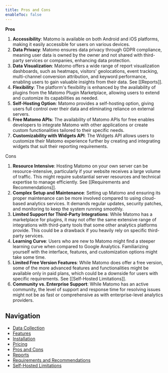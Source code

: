 ```yaml
---
title: Pros and Cons
enableToc: false
---
```


**Pros**

1. **Accessibility**: Matomo is available on both Android and iOS platforms, making it easily accessible for users on various devices.
2. **Data Privacy**: Matomo ensures data privacy through GDPR compliance, meaning user data is owned by the owner and not shared with third-party services or companies, enhancing data protection.
3. **Data Visualization**: Matomo offers a wide range of report visualization dashboards, such as heatmaps, visitors' geolocations, event tracking, multi-channel conversion attribution, and keyword performance, enabling users to gain valuable insights from their data. See [[Reports]].
4. **Flexibility**: The platform's flexibility is enhanced by the availability of plugins from the Matomo Plugin Marketplace, allowing users to extend and customize its capabilities as needed.
5. **Self-Hosting Option**: Matomo provides a self-hosting option, giving users full control over their data and eliminating reliance on external servers.
6. **Free Matomo APIs**: The availability of Matomo APIs for free enables developers to integrate Matomo with other applications or create custom functionalities tailored to their specific needs.
7. **Customizability with Widgets API**: The Widgets API allows users to customize their Matomo experience further by creating and integrating widgets that suit their reporting requirements.

Cons

1. **Resource Intensive**: Hosting Matomo on your own server can be resource-intensive, particularly if your website receives a large volume of traffic. This might require substantial server resources and technical expertise to manage efficiently. See [[Requirements and Recommendations]].
2. **Complex Setup and Maintenance**: Setting up Matomo and ensuring its proper maintenance can be more involved compared to using cloud-based analytics services. It demands regular updates, security patches, and monitoring to keep the system running smoothly.
3. **Limited Support for Third-Party Integrations**: While Matomo has a marketplace for plugins, it may not offer the same extensive range of integrations with third-party tools that some other analytics platforms provide. This could be a drawback if you heavily rely on specific third-party services.
4. **Learning Curve**: Users who are new to Matomo might find a steeper learning curve when compared to Google Analytics. Familiarizing yourself with the interface, features, and customization options might take some time.
5. **Limited Free Version Features**: While Matomo does offer a free version, some of the more advanced features and functionalities might be available only in paid plans, which could be a downside for users with specific requirements. See [[Self-Hosted Limitations]].
6. **Community vs. Enterprise Support**: While Matomo has an active community, the level of support and response time for resolving issues might not be as fast or comprehensive as with enterprise-level analytics providers.

## Navigation

- [Data Collection](Data%20Collection.md)
- [Features](Features.md)
- [Installation](Installation.md)
- [Pricing](Pricing.md)
- [Pros and Cons](Pros%20and%20Cons.md)
- [Reports](Reports.md)
- [Requirements and Recommendations](Requirements%20and%20Recommendations.md)
- [Self-Hosted Limitations](Self-Hosted%20Limitations.md)
